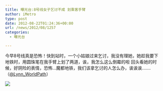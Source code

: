 ```yaml
---
title: 曝光台:8号线女子乞讨不成 划乘客手臂
author: iMetro
type: post
date: 2012-08-22T01:24:36+00:00
url: /news/2012/08/1257
categories:
  - 曝光台

---
```

今早8号线真是恐怖！快到站时，一个小姑娘过来乞讨，我没有理她，她趁我要下地铁时，用圆珠笔在我手臂上划了两道，诶，我怎么这么倒霉的啦 回头看她的时候，好阴险的表情，恐怖...魔都地铁，我们该拿乞讨的人怎么办，诶诶诶.......（[@Lynn_WorldPath][1]）

![][2]

 [1]: http://weibo.com/n/Lynn_WorldPath
 [2]: http://ww4.sinaimg.cn/bmiddle/a8e8b134jw1dw43m2j31qj.jpg